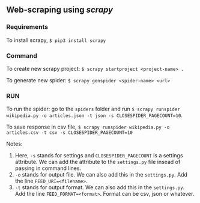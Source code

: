 ## Web-scraping using _scrapy_

### Requirements

To install scrapy, `$ pip3 install scrapy`

### Command

To create new scrapy project: `$ scrapy startproject <project-name> .`

To generate new spider: `$ scrapy genspider <spider-name> <url>`

### RUN

To run the spider: go to the `spiders` folder and run `$ scrapy runspider wikipedia.py -o articles.json -t json -s CLOSESPIDER_PAGECOUNT=10`.

To save response in csv file, `$ scrapy runspider wikipedia.py -o articles.csv -t csv -s CLOSESPIDER_PAGECOUNT=10`

Notes:

1. Here, `-s` stands for settings and `CLOSESPIDER_PAGECOUNT` is a settings attribute. We can add the attribute to the `settings.py` file insead of passing in command lines.
2. `-o` stands for output file. We can also add this in the `settings.py`. Add the line `FEED_URI=<filename>`.
3. `-t` stands for output format. We can also add this in the `settings.py`. Add the line `FEED_FORMAT=<format>`. Format can be csv, json or whatever.
